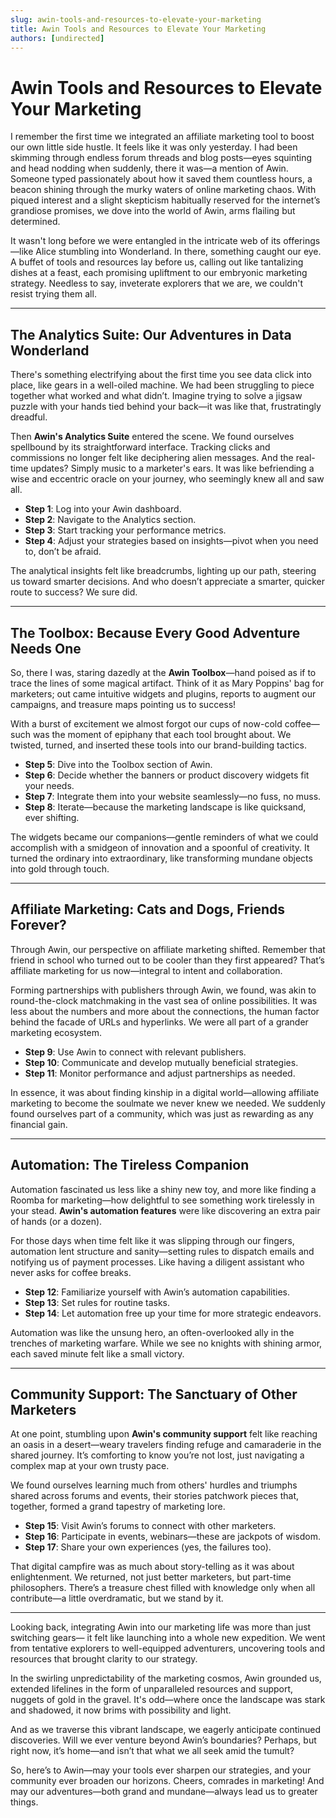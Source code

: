 ```yaml
---
slug: awin-tools-and-resources-to-elevate-your-marketing
title: Awin Tools and Resources to Elevate Your Marketing
authors: [undirected]
---
```



# Awin Tools and Resources to Elevate Your Marketing

I remember the first time we integrated an affiliate marketing tool to boost our own little side hustle. It feels like it was only yesterday. I had been skimming through endless forum threads and blog posts—eyes squinting and head nodding when suddenly, there it was—a mention of Awin. Someone typed passionately about how it saved them countless hours, a beacon shining through the murky waters of online marketing chaos. With piqued interest and a slight skepticism habitually reserved for the internet’s grandiose promises, we dove into the world of Awin, arms flailing but determined.

It wasn't long before we were entangled in the intricate web of its offerings—like Alice stumbling into Wonderland. In there, something caught our eye. A buffet of tools and resources lay before us, calling out like tantalizing dishes at a feast, each promising upliftment to our embryonic marketing strategy. Needless to say, inveterate explorers that we are, we couldn't resist trying them all.

---

## The Analytics Suite: Our Adventures in Data Wonderland

There's something electrifying about the first time you see data click into place, like gears in a well-oiled machine. We had been struggling to piece together what worked and what didn’t. Imagine trying to solve a jigsaw puzzle with your hands tied behind your back—it was like that, frustratingly dreadful. 

Then **Awin's Analytics Suite** entered the scene. We found ourselves spellbound by its straightforward interface. Tracking clicks and commissions no longer felt like deciphering alien messages. And the real-time updates? Simply music to a marketer's ears. It was like befriending a wise and eccentric oracle on your journey, who seemingly knew all and saw all.

- **Step 1**: Log into your Awin dashboard.
- **Step 2**: Navigate to the Analytics section.
- **Step 3**: Start tracking your performance metrics.
- **Step 4**: Adjust your strategies based on insights—pivot when you need to, don’t be afraid.

The analytical insights felt like breadcrumbs, lighting up our path, steering us toward smarter decisions. And who doesn’t appreciate a smarter, quicker route to success? We sure did.

---

## The Toolbox: Because Every Good Adventure Needs One

So, there I was, staring dazedly at the **Awin Toolbox**—hand poised as if to trace the lines of some magical artifact. Think of it as Mary Poppins' bag for marketers; out came intuitive widgets and plugins, reports to augment our campaigns, and treasure maps pointing us to success! 

With a burst of excitement we almost forgot our cups of now-cold coffee—such was the moment of epiphany that each tool brought about. We twisted, turned, and inserted these tools into our brand-building tactics.

- **Step 5**: Dive into the Toolbox section of Awin.
- **Step 6**: Decide whether the banners or product discovery widgets fit your needs.
- **Step 7**: Integrate them into your website seamlessly—no fuss, no muss.
- **Step 8**: Iterate—because the marketing landscape is like quicksand, ever shifting.

The widgets became our companions—gentle reminders of what we could accomplish with a smidgeon of innovation and a spoonful of creativity. It turned the ordinary into extraordinary, like transforming mundane objects into gold through touch.

---

## Affiliate Marketing: Cats and Dogs, Friends Forever?

Through Awin, our perspective on affiliate marketing shifted. Remember that friend in school who turned out to be cooler than they first appeared? That’s affiliate marketing for us now—integral to intent and collaboration. 

Forming partnerships with publishers through Awin, we found, was akin to round-the-clock matchmaking in the vast sea of online possibilities. It was less about the numbers and more about the connections, the human factor behind the facade of URLs and hyperlinks. We were all part of a grander marketing ecosystem.

- **Step 9**: Use Awin to connect with relevant publishers.
- **Step 10**: Communicate and develop mutually beneficial strategies.
- **Step 11**: Monitor performance and adjust partnerships as needed.

In essence, it was about finding kinship in a digital world—allowing affiliate marketing to become the soulmate we never knew we needed. We suddenly found ourselves part of a community, which was just as rewarding as any financial gain.

---

## Automation: The Tireless Companion

Automation fascinated us less like a shiny new toy, and more like finding a Roomba for marketing—how delightful to see something work tirelessly in your stead. **Awin's automation features** were like discovering an extra pair of hands (or a dozen). 

For those days when time felt like it was slipping through our fingers, automation lent structure and sanity—setting rules to dispatch emails and notifying us of payment processes. Like having a diligent assistant who never asks for coffee breaks.

- **Step 12**: Familiarize yourself with Awin’s automation capabilities.
- **Step 13**: Set rules for routine tasks.
- **Step 14**: Let automation free up your time for more strategic endeavors.

Automation was like the unsung hero, an often-overlooked ally in the trenches of marketing warfare. While we see no knights with shining armor, each saved minute felt like a small victory.

---

## Community Support: The Sanctuary of Other Marketers

At one point, stumbling upon **Awin's community support** felt like reaching an oasis in a desert—weary travelers finding refuge and camaraderie in the shared journey. It’s comforting to know you’re not lost, just navigating a complex map at your own trusty pace.

We found ourselves learning much from others' hurdles and triumphs shared across forums and events, their stories patchwork pieces that, together, formed a grand tapestry of marketing lore. 

- **Step 15**: Visit Awin’s forums to connect with other marketers.
- **Step 16**: Participate in events, webinars—these are jackpots of wisdom.
- **Step 17**: Share your own experiences (yes, the failures too).

That digital campfire was as much about story-telling as it was about enlightenment. We returned, not just better marketers, but part-time philosophers. There’s a treasure chest filled with knowledge only when all contribute—a little overdramatic, but we stand by it.

---

Looking back, integrating Awin into our marketing life was more than just switching gears— it felt like launching into a whole new expedition. We went from tentative explorers to well-equipped adventurers, uncovering tools and resources that brought clarity to our strategy.

In the swirling unpredictability of the marketing cosmos, Awin grounded us, extended lifelines in the form of unparalleled resources and support, nuggets of gold in the gravel. It's odd—where once the landscape was stark and shadowed, it now brims with possibility and light.

And as we traverse this vibrant landscape, we eagerly anticipate continued discoveries. Will we ever venture beyond Awin’s boundaries? Perhaps, but right now, it’s home—and isn’t that what we all seek amid the tumult? 

So, here’s to Awin—may your tools ever sharpen our strategies, and your community ever broaden our horizons. Cheers, comrades in marketing! And may our adventures—both grand and mundane—always lead us to greater things.